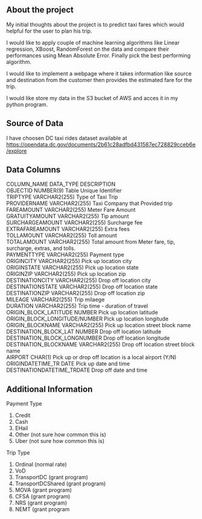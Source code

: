 ## About the project

My initial thoughts about the project is to predict taxi fares which would helpful for the user to plan his trip. <br>

I would like to apply couple of machine learning algorithms like Linear regression, XBoost, RandomForest on the data and compare their performances using Mean Absolute Error. Finally pick the best performing algorithm. <br>

I would like to implement a webpage where it takes information like source and destination from the customer then provides the estimated fare for the trip. <br>

I would like store my data in the S3 bucket of AWS and acces it in my python program. <br>

## Source of Data
I have choosen DC taxi rides dataset available at https://opendata.dc.gov/documents/2b61c28adfbd431587ec728829cceb6e/explore 

## Data Columns

COLUMN_NAME		DATA_TYPE		DESCRIPTION <br>
OBJECTID			NUMBER(9)		Table Unique Identifier	<br>
TRIPTYPE			VARCHAR2(255)	Type of Taxi Trip <br>
PROVIDERNAME		VARCHAR2(255)	Taxi Company that Provided 								trip	<br>
FAREAMOUNT			VARCHAR2(255)	Meter Fare Amount <br>
GRATUITYAMOUNT		VARCHAR2(255)	Tip amount <br>
SURCHARGEAMOUNT		VARCHAR2(255)	Surcharge fee <br>
EXTRAFAREAMOUNT		VARCHAR2(255)	Extra fees <br>
TOLLAMOUNT			VARCHAR2(255)	Toll amount <br>
TOTALAMOUNT		VARCHAR2(255)	Total amount from Meter 								fare, tip, surcharge, 								extras, and tolls. <br>
PAYMENTTYPE		VARCHAR2(255)	Payment type <br>
ORIGINCITY			VARCHAR2(255)	Pick up location city <br>
ORIGINSTATE		VARCHAR2(255)	Pick up location state <br>
ORIGINZIP			VARCHAR2(255)	Pick up location zip <br>
DESTINATIONCITY		VARCHAR2(255)	Drop off location city <br>
DESTINATIONSTATE		VARCHAR2(255)	Drop off location state <br>
DESTINATIONZIP		VARCHAR2(255)	Drop off location zip <br>
MILEAGE			VARCHAR2(255)	Trip milaege <br>
DURATION			VARCHAR2(255)	Trip time - duration of 								travel <br>
ORIGIN_BLOCK_LATITUDE	NUMBER		Pick up location latitude <br>
ORIGIN_BLOCK_LONGITUDE/NUMBER		Pick up location longitude <br>
ORIGIN_BLOCKNAME		VARCHAR2(255)	Pick up location street 								block name <br>
DESTINATION_BLOCK_LAT	NUMBER		Drop off location latitude <br>
DESTINATION_BLOCK_LONGNUMBER		Drop off location longitude <br>
DESTINATION_BLOCKNAME	VARCHAR2(255)	Drop off location street 								block name <br>
AIRPORT			CHAR(1)		Pick up or drop off 									location is a local airport 							(Y/N) <br>
ORIGINDATETIME_TR	DATE			Pick up date and time	 <br>
DESTINATIONDATETIME_TRDATE			Drop off date and time	 <br>

## Additional Information
Payment Type <br>
1.	Credit <br>
2.	Cash <br>
3.	EHail  <br>
4.	Other (not sure how common this is) <br>
5.	Uber (not sure how common this is) <br>

Trip Type <br>
1.	Ordinal (normal rate) <br>
2.	VoD <br>
3.	TransportDC (grant program) <br>
4.	TransportDCShared (grant program) <br>
5.	MOVA (grant program) <br>
6.	CFSA (grant program) <br>
7.	NRS (grant program) <br>
8.	NEMT (grant program <br>
